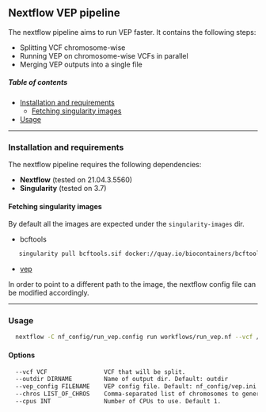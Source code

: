 ## Nextflow VEP pipeline
The nextflow pipeline aims to run VEP faster. It contains the following steps:
 * Splitting VCF chromosome-wise
 * Running VEP on chromosome-wise VCFs in parallel
 * Merging VEP outputs into a single file


##### Table of contents
* [Installation and requirements](#install)
  * [Fetching singularity images](#singularity)
* [Usage](#usage)

---
<a name="install"></a>
### Installation and requirements
The nextflow pipeline requires the following dependencies:
  * **Nextflow** (tested on 21.04.3.5560)
  * **Singularity** (tested on 3.7)

<a name="singularity"></a>
#### Fetching singularity images
By default all the images are expected under the `singularity-images` dir. 
  * bcftools
   ```bash
      singularity pull bcftools.sif docker://quay.io/biocontainers/bcftools:1.13--h3a49de5_0
   ```
  * [vep](https://www.ensembl.info/2021/05/24/cool-stuff-the-vep-can-do-singularity/)
  
In order to point to a different path to the image, the nextflow config file can be modified accordingly. 

---
<a name="usage"></a>
### Usage
```bash
  nextflow -C nf_config/run_vep.config run workflows/run_vep.nf --vcf /path/to/vcf --chros 1,2 --vep_config /path/to/vep.ini
```

#### Options
```bash
  --vcf VCF                VCF that will be split.
  --outdir DIRNAME         Name of output dir. Default: outdir
  --vep_config FILENAME    VEP config file. Default: nf_config/vep.ini
  --chros LIST_OF_CHROS    Comma-separated list of chromosomes to generate. i.e. chr1,chr2,...
  --cpus INT               Number of CPUs to use. Default 1.
```

